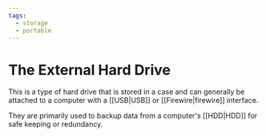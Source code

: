 ```yaml
---
tags:
  - storage
  - portable
---
```

# The External Hard Drive

This is a type of hard drive that is stored in a case and can generally be attached to a computer with a [[USB|USB]] or [[Firewire|firewire]] interface.

They are primarily used to backup data from a computer's [[HDD|HDD]] for safe keeping or redundancy.
